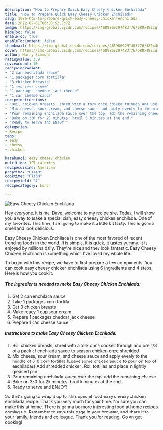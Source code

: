 ```yaml
---
description: "How to Prepare Quick Easy Cheesy Chicken Enchilada"
title: "How to Prepare Quick Easy Cheesy Chicken Enchilada"
slug: 1086-how-to-prepare-quick-easy-cheesy-chicken-enchilada
date: 2022-02-01T06:08:53.757Z
image: https://img-global.cpcdn.com/recipes/4609869297483776/680x482cq70/easy-cheesy-chicken-enchilada-recipe-main-photo.jpg
hideToc: false
enableToc: true
enableTocContent: false
thumbnail: https://img-global.cpcdn.com/recipes/4609869297483776/680x482cq70/easy-cheesy-chicken-enchilada-recipe-main-photo.jpg
cover: https://img-global.cpcdn.com/recipes/4609869297483776/680x482cq70/easy-cheesy-chicken-enchilada-recipe-main-photo.jpg
author: Harry Simmons
ratingvalue: 3.9
reviewcount: 10
recipeingredient:
- "2 can enchilada sauce"
- "1 packages corn tortilla"
- "3 chicken breasts"
- "1 cup sour cream"
- "1 packages cheddar jack cheese"
- "1 can cheese sauce"
recipeinstructions:
- "Boil chicken breasts, shred with a fork once cooked through and use 1/3 of a pack of enchilada sauce to season chicken once shredded"
- "Mix cheese, sour cream, and cheese sauce and apply evenly to the middle of 6-8 corn tortillas (Leave some cheese sauce to pour on top of enchiladas) Add shredded chicken. Roll tortillas and place in lightly greased pan."
- "Pour remaining enchilada sauce over the top, add the remaining cheese"
- "Bake on 350 for 25 minutes, broil 5 minutes at the end."
- "Ready to serve and ENJOY!"
categories:
- Recipe
tags:
- easy
- cheesy
- chicken

katakunci: easy cheesy chicken 
nutrition: 195 calories
recipecuisine: American
preptime: "PT14M"
cooktime: "PT35M"
recipeyield: "4"
recipecategory: Lunch

---
```



![Easy Cheesy Chicken Enchilada](https://img-global.cpcdn.com/recipes/4609869297483776/680x482cq70/easy-cheesy-chicken-enchilada-recipe-main-photo.jpg)

Hey everyone, it is me, Dave, welcome to my recipe site. Today, I will show you a way to make a special dish, easy cheesy chicken enchilada. One of my favorites. This time, I am going to make it a little bit tasty. This is gonna smell and look delicious.



Easy Cheesy Chicken Enchilada is one of the most favored of recent trending foods in the world. It is simple, it is quick, it tastes yummy. It is enjoyed by millions daily. They're nice and they look fantastic. Easy Cheesy Chicken Enchilada is something which I've loved my whole life.


To begin with this recipe, we have to first prepare a few components. You can cook easy cheesy chicken enchilada using 6 ingredients and 4 steps. Here is how you cook it.

<!--inarticleads1-->

##### The ingredients needed to make Easy Cheesy Chicken Enchilada:

1. Get 2 can enchilada sauce
1. Take 1 packages corn tortilla
1. Get 3 chicken breasts
1. Make ready 1 cup sour cream
1. Prepare 1 packages cheddar jack cheese
1. Prepare 1 can cheese sauce




<!--inarticleads2-->

##### Instructions to make Easy Cheesy Chicken Enchilada:

1. Boil chicken breasts, shred with a fork once cooked through and use 1/3 of a pack of enchilada sauce to season chicken once shredded
1. Mix cheese, sour cream, and cheese sauce and apply evenly to the middle of 6-8 corn tortillas (Leave some cheese sauce to pour on top of enchiladas) Add shredded chicken. Roll tortillas and place in lightly greased pan.
1. Pour remaining enchilada sauce over the top, add the remaining cheese
1. Bake on 350 for 25 minutes, broil 5 minutes at the end.
1. Ready to serve and ENJOY!



So that's going to wrap it up for this special food easy cheesy chicken enchilada recipe. Thank you very much for your time. I'm sure you can make this at home. There is gonna be more interesting food at home recipes coming up. Remember to save this page in your browser, and share it to your family, friends and colleague. Thank you for reading. Go on get cooking!
